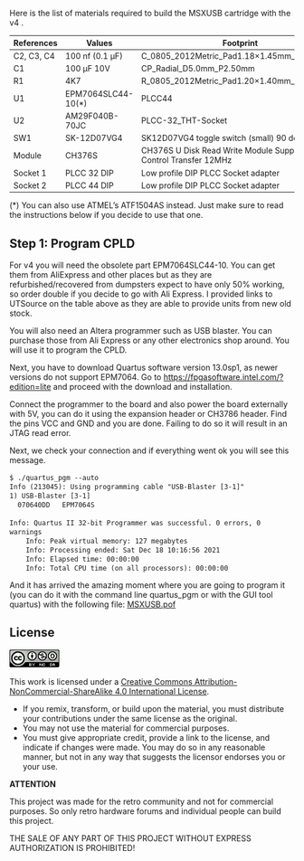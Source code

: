 Here is the list of materials required to build the MSXUSB cartridge with the v4 .

| References | Values              | Footprint                                             | Qty | Link        |
|------------|---------------------|-------------------------------------------------------|-----|-------------|
| C2, C3, C4 | 100 nf (0.1 µF)     | C_0805_2012Metric_Pad1.18×1.45mm_HandSolder          | 3   | [AliExpress](https://www.aliexpress.com) |
| C1         | 100 µF 10V          | CP_Radial_D5.0mm_P2.50mm                              | 1   | [AliExpress](https://www.aliexpress.com) |
| R1         | 4K7                 | R_0805_2012Metric_Pad1.20×1.40mm_HandSolder          | 1   | [AliExpress](https://www.aliexpress.com) |
| U1         | EPM7064SLC44-10(*)  | PLCC44                                               | 1   | [UTSource](https://www.utsource.net)     |
| U2         | AM29F040B-70JC      | PLCC-32_THT-Socket                                   | 1   | [AliExpress](https://www.aliexpress.com) |
| SW1        | SK-12D07VG4         | SK12D07VG4 toggle switch (small) 90 degrees          | 1   | [AliExpress](https://www.aliexpress.com) |
| Module     | CH376S              | CH376S U Disk Read Write Module Supports USB Control Transfer 12MHz | 1 | [AliExpress](https://www.aliexpress.com) |
| Socket 1   | PLCC 32 DIP         | Low profile DIP PLCC Socket adapter                 | 1   | [AliExpress](https://www.aliexpress.com) |
| Socket 2   | PLCC 44 DIP         | Low profile DIP PLCC Socket adapter                 | 1   | [AliExpress](https://www.aliexpress.com) |

(*) You can also use ATMEL’s ATF1504AS instead. Just make sure to read the instructions below if you decide to use that one.

## Step 1: Program CPLD

For v4 you will need the obsolete part EPM7064SLC44-10. You can get them from AliExpress and other places but as they are refurbished/recovered from dumpsters expect to have only 50% working, so order double if you decide to go with Ali Express. I provided links to UTSource on the table above as they are able to provide units from new old stock.

You will also need an Altera programmer such as USB blaster. You can purchase those from Ali Express or any other electronics shop around. You will use it to program the CPLD.

Next, you have to download Quartus software version 13.0sp1, as newer versions do not support EPM7064. Go to https://fpgasoftware.intel.com/?edition=lite and proceed with the download and installation.

Connect the programmer to the board and also power the board externally with 5V, you can do it using the expansion header or CH3786 header. Find the pins VCC and GND and you are done. Failing to do so it will result in an JTAG read error.

Next, we check your connection and if everything went ok you will see this message.

```
$ ./quartus_pgm --auto
Info (213045): Using programming cable "USB-Blaster [3-1]"
1) USB-Blaster [3-1]
  070640DD   EPM7064S

Info: Quartus II 32-bit Programmer was successful. 0 errors, 0 warnings
    Info: Peak virtual memory: 127 megabytes
    Info: Processing ended: Sat Dec 18 10:16:56 2021
    Info: Elapsed time: 00:00:00
    Info: Total CPU time (on all processors): 00:00:00
```

And it has arrived the amazing moment where you are going to program it (you can do it with the command line quartus_pgm or with the GUI tool quartus) with the following file: [MSXUSB.pof](quartus-rev4/output_files/MSXUSB.pof)

## License

![Open Hardware](/images/ccans.png)

This work is licensed under a [Creative Commons Attribution-NonCommercial-ShareAlike 4.0 International License](http://creativecommons.org/licenses/by-nc-sa/4.0/).

* If you remix, transform, or build upon the material, you must distribute your contributions under the same license as the original.
* You may not use the material for commercial purposes.
* You must give appropriate credit, provide a link to the license, and indicate if changes were made. You may do so in any reasonable manner, but not in any way that suggests the licensor endorses you or your use.

**ATTENTION**

This project was made for the retro community and not for commercial purposes. So only retro hardware forums and individual people can build this project.

THE SALE OF ANY PART OF THIS PROJECT WITHOUT EXPRESS AUTHORIZATION IS PROHIBITED!
